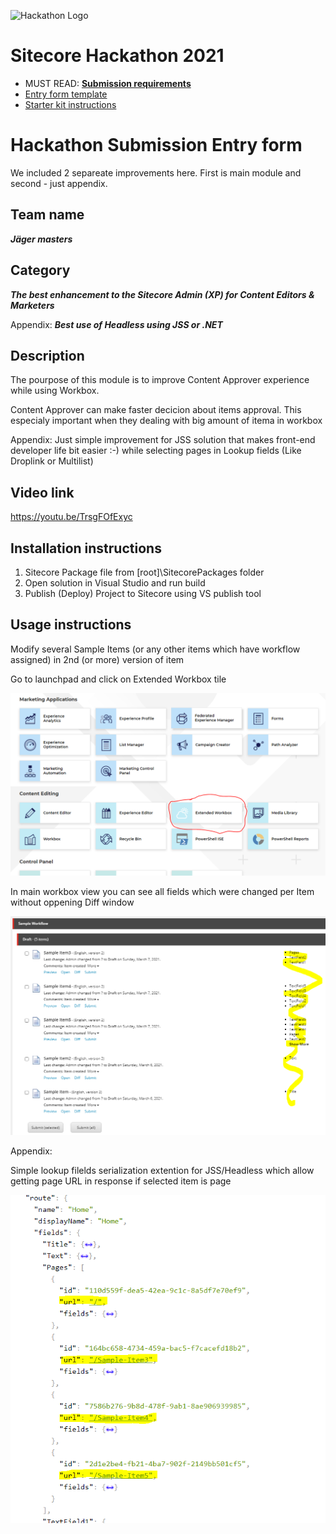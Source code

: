 ![Hackathon Logo](docs/images/hackathon.png?raw=true "Hackathon Logo")
# Sitecore Hackathon 2021

- MUST READ: **[Submission requirements](SUBMISSION_REQUIREMENTS.md)**
- [Entry form template](ENTRYFORM.md)
- [Starter kit instructions](STARTERKIT_INSTRUCTIONS.md)
  

# Hackathon Submission Entry form

We included 2 separeate improvements here. First is main module and second - just appendix.

## Team name
**_Jäger masters_**

## Category
**_The best enhancement to the Sitecore Admin (XP) for Content Editors & Marketers_**

Appendix:
**_Best use of Headless using JSS or .NET_**

## Description
The pourpose of this module is to improve Content Approver experience while using Workbox.

Content Approver can make faster decicion about items approval. This especialy important when they dealing with big amount of itema in workbox

Appendix:
Just simple improvement for JSS solution that makes front-end developer life bit easier :-) while selecting pages in Lookup fields (Like Droplink or Multilist)

## Video link
https://youtu.be/TrsgFOfExyc

## Installation instructions

1. Sitecore Package file from [root]\SitecorePackages folder
2. Open solution in Visual Studio and run build
3. Publish (Deploy) Project to Sitecore using VS publish tool


## Usage instructions
Modify several Sample Items (or any other items which have workflow assigned) in 2nd (or more) version of item

Go to launchpad and click on Extended Workbox tile

![Launchpad](docs/images/ExtendedWorkbox.PNG "Launchpad")

In main workbox view you can see all fields which were changed per Item without oppening Diff window

![Workbox](docs/images/Workbox.PNG "Workbox")

Appendix:

Simple lookup filelds serialization extention for JSS/Headless which allow getting page URL in response if selected item is page

![LookupFieldsExtention](docs/images/LookupFieldsExtention.PNG "LookupFieldsExtention")


